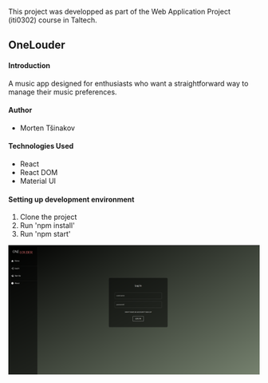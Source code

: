 This project was developped as part of the Web Application Project (iti0302) course in Taltech.

## OneLouder

#### Introduction

A music app designed for enthusiasts who want a straightforward way to manage their music preferences.

#### Author

- Morten Tšinakov

#### Technologies Used

- React
- React DOM
- Material UI

#### Setting up development environment

1. Clone the project
2. Run 'npm install'
3. Run 'npm start'

![Alt text](/screenshots/onelouder_01.png?raw=true "OneLouder screenshot 1")
